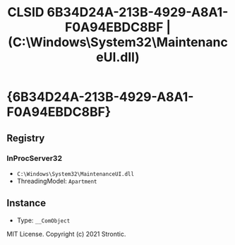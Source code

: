 ﻿---
title: "CLSID 6B34D24A-213B-4929-A8A1-F0A94EBDC8BF | (C:\\Windows\\System32\\MaintenanceUI.dll)"
excerpt: What is COM-Object CLSID 6B34D24A-213B-4929-A8A1-F0A94EBDC8BF?
---

# {6B34D24A-213B-4929-A8A1-F0A94EBDC8BF}


## Registry


### InProcServer32

* `C:\Windows\System32\MaintenanceUI.dll`
* ThreadingModel: `Apartment`

## Instance

* Type: `__ComObject`

MIT License. Copyright (c) 2021 Strontic.


